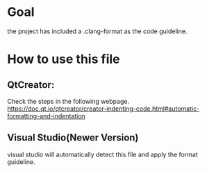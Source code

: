 # Goal


the project has included a .clang-format as the code guideline.

# How to use this file


## QtCreator:


Check the steps in the following webpage.
https://doc.qt.io/qtcreator/creator-indenting-code.html#automatic-formatting-and-indentation

## Visual Studio(Newer Version)

visual studio will automatically detect this file and apply the format guideline.
